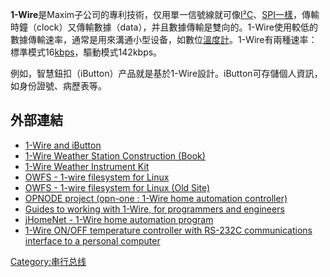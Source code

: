 **1-Wire**是Maxim子公司的專利技術，仅用單一信號線就可像[I²C](https://zh.wikipedia.org/wiki/I2C "wikilink")、[SPI一樣](../Page/序列周邊介面.md "wikilink")，傳輸時鐘（clock）又傳輸數據（data），并且數據傳輸是雙向的。1-Wire使用較低的數據傳輸速率，通常是用來溝通小型设备，如數位[溫度計](../Page/溫度計.md "wikilink")。1-Wire有兩種速率：標準模式16[kbps](https://zh.wikipedia.org/wiki/kbps "wikilink")，驅動模式142kbps。

例如，智慧鈕扣（iButton）产品就是基於1-Wire設計。iButton可存儲個人資訊，如身份證號、病歷表等。

## 外部連結

  - [1-Wire and iButton](http://www.maxim-ic.com/1-Wire.cfm?CMP=WP-7)
  - [1-Wire Weather Station Construction
    (Book)](https://web.archive.org/web/20170920081823/http://weathertoys.net/)
  - [1-Wire Weather Instrument
    Kit](https://web.archive.org/web/20080613030926/http://www.aagelectronica.com/aag/index.html)
  - [OWFS - 1-wire filesystem for Linux](http://www.owfs.org/)
  - [OWFS - 1-wire filesystem for Linux (Old
    Site)](http://owfs.sourceforge.net/)
  - [OPNODE project (opn-one : 1-Wire home automation
    controller)](https://web.archive.org/web/20070430071556/http://www.opnode.org/)
  - [Guides to working with 1-Wire, for programmers and
    engineers](http://sheepdogguides.com/dst1main.htm)
  - [jHomeNet - 1-Wire home automation
    program](http://jhomenet.sourceforge.net/)
  - [1-Wire ON/OFF temperature controller with RS-232C communications
    interface to a personal computer](http://www.1wire.info/)

[Category:串行总线](https://zh.wikipedia.org/wiki/Category:串行总线 "wikilink")